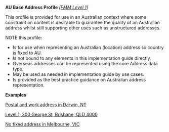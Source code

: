 **AU Base Address Profile** *[[FMM Level 1](guidance.html)]*

This profile is provided for use in an Australian context where some constraint on content is desirable to guarantee the quality of an Australian address whilst still supporting
other uses such as unstructured addresses. 

NOTE this profile:
* Is for use when representing an Australian (location) address so country is fixed to AU.
* Is not bound to any elements in this implementation guide directly.
* Overseas addresses can be represented using the core Address data type.
* May be used as needed in implementation guide by use cases.
* Is provided as the best practice guidance on Australian address representation.

**Examples**

[Postal and work address in Darwin, NT](Patient-address-example0.html)

[Level 1, 300 George St, Brisbane, QLD 4000](Patient-address-example1.html)

[No fixed address in Melbourne, VIC](Patient-address-example2.html)
